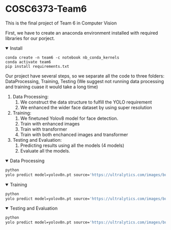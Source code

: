 # COSC6373-Team6
This is the final project of Team 6 in Computer Vision

First, we have to create an anaconda environment installed with required libraries for our porject.

<details open>
<summary>Install</summary>
  
```
conda create -n team6 -c notebook nb_conda_kernels
conda activate team6
pip install requirements.txt
```

</details>

Our project have several steps, so we separate all the code to three folders: DataProcessing, Training, Testing
(We suggest not running data processing and training cuase it would take a long time)
1. Data Processing: 
    1. We construct the data structure to fulfill the YOLO requirement 
    2. We enhanced the wider face dataset by using super resolution
2. Training:
    1. We finetuned Yolov8 model for face detection.
    2. Train with enhanced images
    3. Train with transformer
    4. Train with both enchanced images and transformer
3.  Testing and Evaluation:
    1. Predicting results using all the models (4 models)
    2. Evaluate all the models.


<details open>
<summary>Data Processing</summary>

```bash
python
yolo predict model=yolov8n.pt source='https://ultralytics.com/images/bus.jpg'
```

</details>

<details open>
<summary>Training</summary>

```bash
python
yolo predict model=yolov8n.pt source='https://ultralytics.com/images/bus.jpg'
```

</details>

</details>

<details open>
<summary>Testing and Evaluation</summary>

```bash
python
yolo predict model=yolov8n.pt source='https://ultralytics.com/images/bus.jpg'
```

</details>
